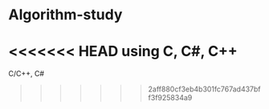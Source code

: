 # Algorithm-study
<<<<<<< HEAD
using C, C#, C++
=======
C/C++, C#
>>>>>>> 2aff880cf3eb4b301fc767ad437bff3f925834a9

